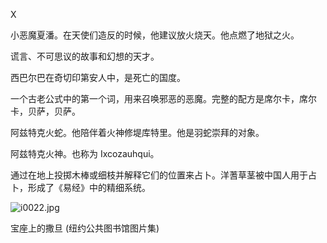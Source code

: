 

X

小恶魔夏潘。在天使们造反的时候，他建议放火烧天。他点燃了地狱之火。

谎言、不可思议的故事和幻想的天才。

西巴尔巴在奇切印第安人中，是死亡的国度。

一个古老公式中的第一个词，用来召唤邪恶的恶魔。完整的配方是席尔卡，席尔卡，贝萨，贝萨。

阿兹特克火蛇。他陪伴着火神修堤库特里。他是羽蛇崇拜的对象。

阿兹特克火神。也称为 Ixcozauhqui。

通过在地上投掷木棒或细枝并解释它们的位置来占卜。洋蓍草茎被中国人用于占卜，形成了《易经》中的精细系统。

![i0022.jpg](i0022.jpg)

宝座上的撒旦
(纽约公共图书馆图片集)